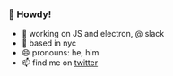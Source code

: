 ### 🤠 Howdy!

- 👷 working on JS and electron, @ slack
- 📍 based in nyc
- 😄 pronouns: he, him
- 📫 find me on [twitter](https://twitter.com/charlie_hess)

